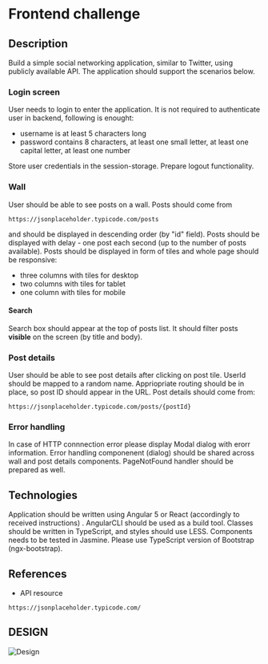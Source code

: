 # Frontend challenge

## Description
Build a simple social networking application, similar to Twitter, using publicly available API. The application should support the scenarios below.

### Login screen
User needs to login to enter the application. It is not required to authenticate user in backend, following is enought:
- username is at least 5 characters long
- password contains 8 characters, at least one small letter, at least one capital letter, at least one number

Store user credentials in the session-storage. Prepare logout functionality.

### Wall
User should be able to see posts on a wall. Posts should come from 
```
https://jsonplaceholder.typicode.com/posts
```
and should be displayed in descending order (by "id" field). Posts should be displayed with delay - one post each second (up to the number of posts available).
Posts should be displayed in form of tiles and whole page should be responsive:
- three columns with tiles for desktop
- two columns with tiles for tablet
- one column with tiles for mobile

#### Search
Search box should appear at the top of posts list. It should filter posts **visible** on the screen (by title and body).

### Post details
User should be able to see post details after clicking on post tile. UserId should be mapped to a random name. Appriopriate routing should be in place, so post ID should appear in the URL.
Post details should come from:
```
https://jsonplaceholder.typicode.com/posts/{postId}
```

### Error handling
In case of HTTP connnection error please display Modal dialog with erorr information. Error handling componenent (dialog) should be shared across wall and post details components.
PageNotFound handler should be prepared as well.


## Technologies
Application should be written using Angular 5 or React (accordingly to received instructions) . AngularCLI should be used as a build tool. Classes should be written in TypeScript, and styles should use LESS.
Components needs to be tested in Jasmine.
Please use TypeScript version of Bootstrap (ngx-bootstrap).


## References
- API resource
```
https://jsonplaceholder.typicode.com/
```

## DESIGN

![Design](/desing.png)
